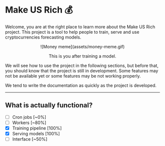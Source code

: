 # Make US Rich 💰

Welcome, you are at the right place to learn more about the Make US Rich project.
This project is a tool to help people to train, serve and use cryptocurrencies forecasting models.

<center>
![Money meme](assets/money-meme.gif)
<p>This is you after training a model.</p>
</center>

We will see how to use the project in the following sections, but before that, you should know that the project is still
in development. Some features may not be available yet or some features may be not working properly.

We tend to write the documentation as quickly as the project is developed.

---

## What is actually functional?

- [ ] Cron jobs [~0%]
- [ ] Workers [~80%]
- [x] Training pipeline [100%]
- [x] Serving models [100%]
- [ ] Interface [~50%]